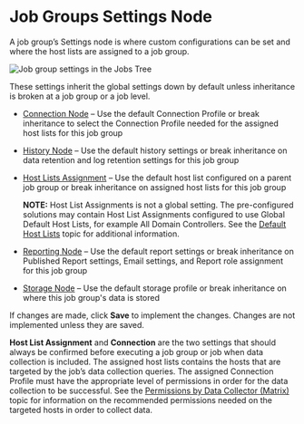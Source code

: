 # Job Groups Settings Node

A job group’s Settings node is where custom configurations can be set and where the host lists are
assigned to a job group.

![Job group settings in the Jobs Tree](/img/product_docs/activitymonitor/config/dellpowerscale/settings.webp)

These settings inherit the global settings down by default unless inheritance is broken at a job
group or a job level.

- [Connection Node](/docs/accessanalyzer/12.0/administration/jobs/group/connection.md) – Use the default Connection Profile or break inheritance to
  select the Connection Profile needed for the assigned host lists for this job group
- [History Node](/docs/accessanalyzer/12.0/administration/jobs/group/history.md) – Use the default history settings or break inheritance on data
  retention and log retention settings for this job group
- [Host Lists Assignment](/docs/accessanalyzer/12.0/administration/jobs/group/hostlistsassignment.md) – Use the default host list configured on a parent
  job group or break inheritance on assigned host lists for this job group

  **NOTE:** Host List Assignments is not a global setting. The pre-configured solutions may
  contain Host List Assignments configured to use Global Default Host Lists, for example All
  Domain Controllers. See the
  [Default Host Lists](/docs/accessanalyzer/12.0/administration/settings/hostinventory.md#default-host-lists) topic for additional
  information.

- [Reporting Node](/docs/accessanalyzer/12.0/administration/jobs/group/reporting.md) – Use the default report settings or break inheritance on Published
  Report settings, Email settings, and Report role assignment for this job group
- [Storage Node](/docs/accessanalyzer/12.0/administration/jobs/group/storage.md) – Use the default storage profile or break inheritance on where this
  job group's data is stored

If changes are made, click **Save** to implement the changes. Changes are not implemented unless
they are saved.

**Host List Assignment** and **Connection** are the two settings that should always be confirmed
before executing a job group or job when data collection is included. The assigned host lists
contains the hosts that are targeted by the job’s data collection queries. The assigned Connection
Profile must have the appropriate level of permissions in order for the data collection to be
successful. See the
[Permissions by Data Collector (Matrix)](/docs/accessanalyzer/12.0/administration/data-collectors/permissionmatrix.md) topic for
information on the recommended permissions needed on the targeted hosts in order to collect data.
